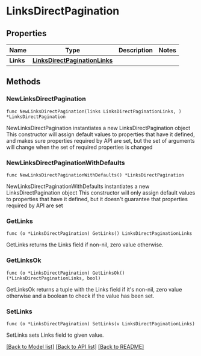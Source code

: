 # LinksDirectPagination

## Properties

Name | Type | Description | Notes
------------ | ------------- | ------------- | -------------
**Links** | [**LinksDirectPaginationLinks**](LinksDirectPaginationLinks.md) |  | 

## Methods

### NewLinksDirectPagination

`func NewLinksDirectPagination(links LinksDirectPaginationLinks, ) *LinksDirectPagination`

NewLinksDirectPagination instantiates a new LinksDirectPagination object
This constructor will assign default values to properties that have it defined,
and makes sure properties required by API are set, but the set of arguments
will change when the set of required properties is changed

### NewLinksDirectPaginationWithDefaults

`func NewLinksDirectPaginationWithDefaults() *LinksDirectPagination`

NewLinksDirectPaginationWithDefaults instantiates a new LinksDirectPagination object
This constructor will only assign default values to properties that have it defined,
but it doesn't guarantee that properties required by API are set

### GetLinks

`func (o *LinksDirectPagination) GetLinks() LinksDirectPaginationLinks`

GetLinks returns the Links field if non-nil, zero value otherwise.

### GetLinksOk

`func (o *LinksDirectPagination) GetLinksOk() (*LinksDirectPaginationLinks, bool)`

GetLinksOk returns a tuple with the Links field if it's non-nil, zero value otherwise
and a boolean to check if the value has been set.

### SetLinks

`func (o *LinksDirectPagination) SetLinks(v LinksDirectPaginationLinks)`

SetLinks sets Links field to given value.



[[Back to Model list]](../README.md#documentation-for-models) [[Back to API list]](../README.md#documentation-for-api-endpoints) [[Back to README]](../README.md)



